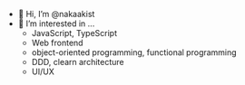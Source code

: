 - 👋 Hi, I’m @nakaakist
- 👀 I’m interested in ...
  - JavaScript, TypeScript
  - Web frontend
  - object-oriented programming, functional programming
  - DDD, clearn architecture
  - UI/UX

<!---
nakaakist/nakaakist is a ✨ special ✨ repository because its `README.md` (this file) appears on your GitHub profile.
You can click the Preview link to take a look at your changes.
--->

